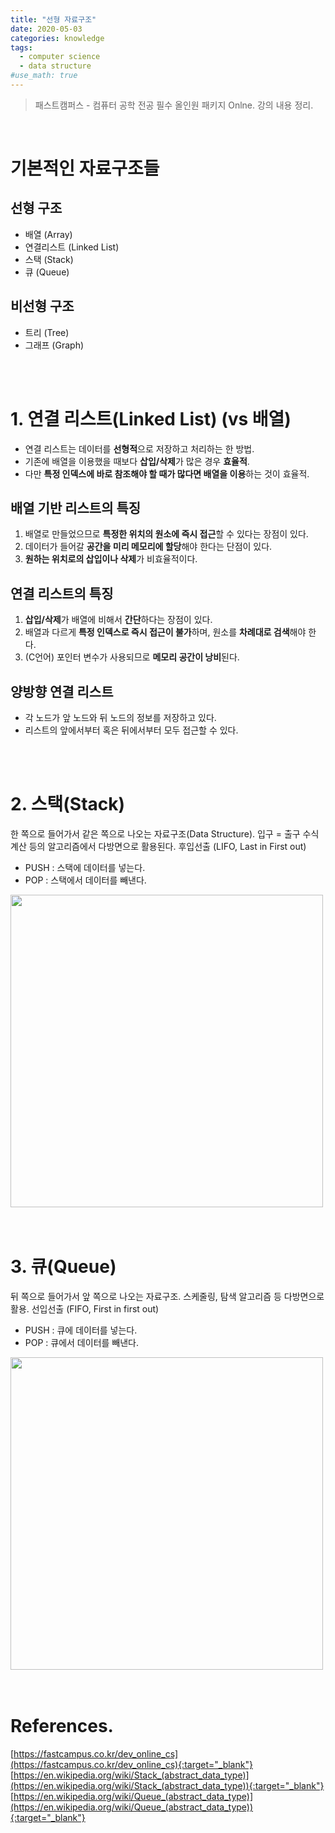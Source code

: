 ```yaml
---
title: "선형 자료구조"
date: 2020-05-03
categories: knowledge
tags:
  - computer science
  - data structure
#use_math: true
---
```

> 패스트캠퍼스 - 컴퓨터 공학 전공 필수 올인원 패키지 Onlne. 강의 내용 정리.

<br>

# 기본적인 자료구조들

## 선형 구조

- 배열 (Array)
- 연결리스트 (Linked List)
- 스택 (Stack)
- 큐 (Queue)

## 비선형 구조

- 트리 (Tree)
- 그래프 (Graph)

<br>
<br>

# 1. 연결 리스트(Linked List) (vs 배열)

- 연결 리스트는 데이터를 **선형적**으로 저장하고 처리하는 한 방법.
- 기존에 배열을 이용했을 때보다 **삽입/삭제**가 많은 경우 **효율적**.
- 다만 **특정 인덱스에 바로 참조해야 할 때가 많다면 배열을 이용**하는 것이 효율적.

## 배열 기반 리스트의 특징

1. 배열로 만들었으므로 **특정한 위치의 원소에 즉시 접근**할 수 있다는 장점이 있다.
2. 데이터가 들어갈 **공간을 미리 메모리에 할당**해야 한다는 단점이 있다.
3. **원하는 위치로의 삽입이나 삭제**가 비효율적이다.

## 연결 리스트의 특징

1. **삽입/삭제**가 배열에 비해서 **간단**하다는 장점이 있다.
2. 배열과 다르게 **특정 인덱스로 즉시 접근이 불가**하며, 원소를 **차례대로 검색**해야 한다.
3. (C언어) 포인터 변수가 사용되므로 **메모리 공간이 낭비**된다.

## 양방향 연결 리스트

- 각 노드가 앞 노드와 뒤 노드의 정보를 저장하고 있다.
- 리스트의 앞에서부터 혹은 뒤에서부터 모두 접근할 수 있다.

<br>
<br>

# 2. 스택(Stack)

한 쪽으로 들어가서 같은 쪽으로 나오는 자료구조(Data Structure).
입구 = 출구
수식 계산 등의 알고리즘에서 다방면으로 활용된다.
후입선출 (LIFO, Last in First out)

- PUSH : 스택에 데이터를 넣는다.  
- POP : 스택에서 데이터를 빼낸다.

<a href="https://en.wikipedia.org/wiki/Stack_(abstract_data_type)" target="_blank">
  <img src="{{ site.url }}{{ site.baseurl }}/assets/images/2020/0503/200503_01.svg" width="500"/><br>
</a>

<br>
<br>

# 3. 큐(Queue)

뒤 쪽으로 들어가서 앞 쪽으로 나오는 자료구조.
스케줄링, 탐색 알고리즘 등 다방면으로 활용.
선입선출 (FIFO, First in first out)

- PUSH : 큐에 데이터를 넣는다.
- POP : 큐에서 데이터를 빼낸다.

<a href="https://en.wikipedia.org/wiki/Queue_(abstract_data_type)" target="_blank">
  <img src="{{ site.url }}{{ site.baseurl }}/assets/images/2020/0503/200503_02.svg" width="500"/><br>
</a>

<br>
<br>

# References.
[https://fastcampus.co.kr/dev_online_cs](https://fastcampus.co.kr/dev_online_cs){:target="_blank"}<br>
[https://en.wikipedia.org/wiki/Stack_(abstract_data_type)](https://en.wikipedia.org/wiki/Stack_(abstract_data_type)){:target="_blank"}<br>
[https://en.wikipedia.org/wiki/Queue_(abstract_data_type)](https://en.wikipedia.org/wiki/Queue_(abstract_data_type)){:target="_blank"}<br>